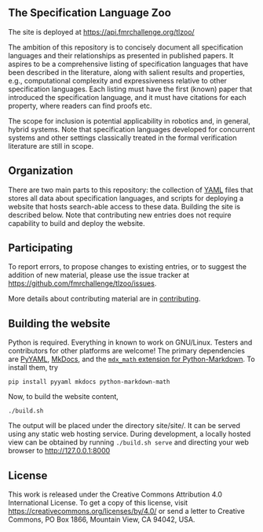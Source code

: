 The Specification Language Zoo
------------------------------

The site is deployed at <https://api.fmrchallenge.org/tlzoo/>

The ambition of this repository is to concisely document all specification
languages and their relationships as presented in published papers. It aspires
to be a comprehensive listing of specification languages that have been
described in the literature, along with salient results and properties, e.g.,
computational complexity and expressiveness relative to other specification
languages. Each listing must have the first (known) paper that introduced the
specification language, and it must have citations for each property, where
readers can find proofs etc.

The scope for inclusion is potential applicability in robotics and, in general,
hybrid systems. Note that specification languages developed for concurrent
systems and other settings classically treated in the formal verification
literature are still in scope.


Organization
------------

There are two main parts to this repository: the collection of [YAML](
https://yaml.org/) files that stores all data about specification languages, and
scripts for deploying a website that hosts search-able access to these data.
Building the site is described below. Note that contributing new entries does
not require capability to build and deploy the website.


Participating
-------------

To report errors, to propose changes to existing entries, or to suggest the
addition of new material, please use the issue tracker at
<https://github.com/fmrchallenge/tlzoo/issues>.

More details about contributing material are in [contributing](CONTRIBUTING.md).


Building the website
--------------------

Python is required. Everything in known to work on GNU/Linux. Testers and
contributors for other platforms are welcome! The primary dependencies are
[PyYAML](https://pyyaml.org/wiki/PyYAML), [MkDocs](https://www.mkdocs.org/), and
the [`mdx_math` extension for Python-Markdown](
https://github.com/mitya57/python-markdown-math).
To install them, try

    pip install pyyaml mkdocs python-markdown-math

Now, to build the website content,

    ./build.sh

The output will be placed under the directory site/site/. It can be served using
any static web hosting service. During development, a locally hosted view can be
obtained by running `./build.sh serve` and directing your web browser to
http://127.0.0.1:8000


License
-------

This work is released under the Creative Commons Attribution 4.0 International
License. To get a copy of this license, visit
<https://creativecommons.org/licenses/by/4.0/>
or send a letter to Creative Commons, PO Box 1866, Mountain View, CA 94042, USA.
